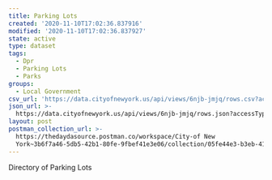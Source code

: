 ```yaml
---
title: Parking Lots
created: '2020-11-10T17:02:36.837916'
modified: '2020-11-10T17:02:36.837927'
state: active
type: dataset
tags:
  - Dpr
  - Parking Lots
  - Parks
groups:
  - Local Government
csv_url: 'https://data.cityofnewyork.us/api/views/6njb-jmjq/rows.csv?accessType=DOWNLOAD'
json_url: >-
  https://data.cityofnewyork.us/api/views/6njb-jmjq/rows.json?accessType=DOWNLOAD
layout: post
postman_collection_url: >-
  https://thedaydasource.postman.co/workspace/City-of New
  York~3b6f7a46-5db5-42b1-80fe-9fbef41e3e06/collection/05fe44e3-b3eb-418f-aa5f-ff7f03b4e84f
---
```

Directory of Parking Lots
